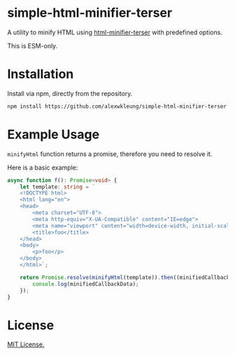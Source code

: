 # simple-html-minifier-terser

A utility to minify HTML using [html-minifier-terser](https://github.com/terser/html-minifier-terser) with predefined options.

This is ESM-only.

# Installation

Install via npm, directly from the repository.

```bash
npm install https://github.com/alexwkleung/simple-html-minifier-terser
```

# Example Usage

`minifyHtml` function returns a promise, therefore you need to resolve it. 

Here is a basic example:

```typescript
async function f(): Promise<void> {
    let template: string = `
    <!DOCTYPE html>
    <html lang="en">
    <head>
        <meta charset="UTF-8">
        <meta http-equiv="X-UA-Compatible" content="IE=edge">
        <meta name="viewport" content="width=device-width, initial-scale=1.0">
        <title>foo</title>
    </head>
    <body>
        <p>foo</p>
    </body>
    </html>`;

    return Promise.resolve(minifyHtml(template)).then((minifiedCallbackData) => {
        console.log(minifiedCallbackData);
    });
}
```

# License 

[MIT License.]()